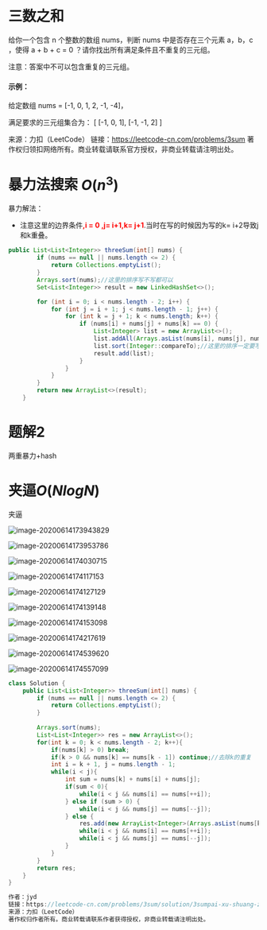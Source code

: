 # 三数之和

给你一个包含 n 个整数的数组 nums，判断 nums 中是否存在三个元素 a，b，c ，使得 a + b + c = 0 ？请你找出所有满足条件且不重复的三元组。

注意：答案中不可以包含重复的三元组。

 

#### 示例：

给定数组 nums = [-1, 0, 1, 2, -1, -4]，

满足要求的三元组集合为：
[
  [-1, 0, 1],
  [-1, -1, 2]
]

来源：力扣（LeetCode）
链接：https://leetcode-cn.com/problems/3sum
著作权归领扣网络所有。商业转载请联系官方授权，非商业转载请注明出处。



# 暴力法搜索 $O(n^3)$

暴力解法：

- 注意这里的边界条件<strong style="color:red;">,i = 0 ,j= i+1,k= j+1</strong>.当时在写的时候因为写的k= i+2导致j和k重叠。

```java
public List<List<Integer>> threeSum(int[] nums) {
        if (nums == null || nums.length <= 2) {
            return Collections.emptyList();
        }
        Arrays.sort(nums);//这里的排序写不写都可以
        Set<List<Integer>> result = new LinkedHashSet<>();

        for (int i = 0; i < nums.length - 2; i++) {
            for (int j = i + 1; j < nums.length - 1; j++) {
                for (int k = j + 1; k < nums.length; k++) {
                    if (nums[i] + nums[j] + nums[k] == 0) {
                        List<Integer> list = new ArrayList<>();
                        list.addAll(Arrays.asList(nums[i], nums[j], nums[k]));
                        list.sort(Integer::compareTo);//这里的排序一定要写
                        result.add(list);
                    }
                }
            }
        }
        return new ArrayList<>(result);
    }
```



# 题解2

两重暴力+hash

# 夹逼*O*(*N**l**o**g**N*)

夹逼


![image-20200614173943829](image/image-20200614173943829.png)

![image-20200614173953786](image/image-20200614173953786.png)

![image-20200614174030715](image/image-20200614174030715.png)

![image-20200614174117153](image/image-20200614174117153.png)

![image-20200614174127129](image/image-20200614174127129.png)

![image-20200614174139148](image/image-20200614174139148.png)

![image-20200614174153098](image/image-20200614174153098.png)

![image-20200614174217619](image/image-20200614174217619.png)

![image-20200614174539620](image/image-20200614174539620.png)

![image-20200614174557099](image/image-20200614174557099.png)



```java
class Solution {
    public List<List<Integer>> threeSum(int[] nums) {
        if (nums == null || nums.length <= 2) {
            return Collections.emptyList();
        }
        
        Arrays.sort(nums);
        List<List<Integer>> res = new ArrayList<>();
        for(int k = 0; k < nums.length - 2; k++){
            if(nums[k] > 0) break;
            if(k > 0 && nums[k] == nums[k - 1]) continue;//去除k的重复
            int i = k + 1, j = nums.length - 1;
            while(i < j){
                int sum = nums[k] + nums[i] + nums[j];
                if(sum < 0){
                    while(i < j && nums[i] == nums[++i]);
                } else if (sum > 0) {
                    while(i < j && nums[j] == nums[--j]);
                } else {
                    res.add(new ArrayList<Integer>(Arrays.asList(nums[k], nums[i], nums[j])));
                    while(i < j && nums[i] == nums[++i]);
                    while(i < j && nums[j] == nums[--j]);
                }
            }
        }
        return res;
    }
}

作者：jyd
链接：https://leetcode-cn.com/problems/3sum/solution/3sumpai-xu-shuang-zhi-zhen-yi-dong-by-jyd/
来源：力扣（LeetCode）
著作权归作者所有。商业转载请联系作者获得授权，非商业转载请注明出处。
```

